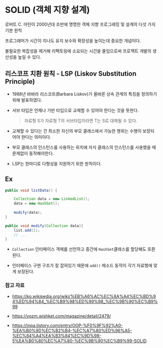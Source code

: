 # SOLID (객체 지향 설계)

로버트 C. 마틴이 2000년대 초반에 명명한 객체 지향 프로그래밍 및 설계의 다섯 가지 기본 원칙

프로그래머가 시간이 지나도 유지 보수와 확장성을 높이는데 중요한 개념이다.

불필요한 복잡성을 제거해  리팩토링에 소요되는 시간을 줄임으로써 프로젝트 개발의 생산성을 높일 수 있다.

## 리스코프 치환 원칙 - LSP (Liskov Substitution Principle)

- 1988년 바바라 리스코프(Barbara Liskov)가 올바른 상속 관계의 특징을 정의하기 위해 발표하였다.

- 서브 타입은 언제나 기반 타입으로 교체할 수 있어야 한다는 것을 뜻한다.
    > 자료형 S가 자료형 T의 서브타입이라면 T는 S로 대체될 수 있다.

- 교체할 수 있다는 건 최소한 자신의 부모 클래스에서 가능한 행위는 수행이 보장되어야 한다는 의미이다.

- 부모 클래스의 인스턴스를 사용하는 위치에 자식 클래스의 인스턴스를 사용했을 때 문제없이 동작해야한다.

- LSP는 한마디로 다형성을 지원하기 위한 원칙이다.

## Ex

```java
public void listData() {

    Collection data = new LinkedList();
    data = new HashSet();
    
    modify(data);
}

public void modify(Collection data){
    list.add(1);
    // ...
}
```

- `Collection` 인터페이스 객체를 선언하고 중간에 `HashSet`클래스를 할당해도 호환된다.

- 인터페이스 구현 구조가 잘 잡혀있기 때문에 `add()` 메소드 동작이 각기 자료형에 맞게 보장된다.

### 참고 자료

- https://ko.wikipedia.org/wiki/%EB%A6%AC%EC%8A%A4%EC%BD%94%ED%94%84_%EC%B9%98%ED%99%98_%EC%9B%90%EC%B9%99

- https://yozm.wishket.com/magazine/detail/2479/

- https://inpa.tistory.com/entry/OOP-%F0%9F%92%A0-%EA%B0%9D%EC%B2%B4-%EC%A7%80%ED%96%A5-%EC%84%A4%EA%B3%84%EC%9D%98-5%EA%B0%80%EC%A7%80-%EC%9B%90%EC%B9%99-SOLID
